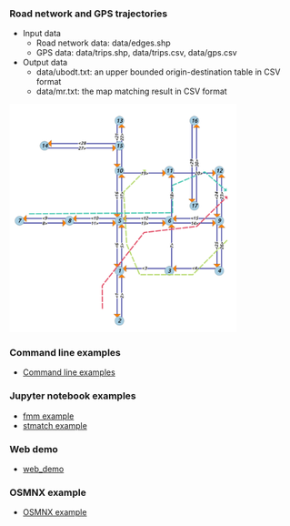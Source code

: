 ### Road network and GPS trajectories

- Input data
    + Road network data: data/edges.shp
    + GPS data: data/trips.shp, data/trips.csv, data/gps.csv
- Output data
    + data/ubodt.txt: an upper bounded origin-destination table in CSV format
    + data/mr.txt: the map matching result in CSV format

<img src="data/input.png" width="400"/>

### Command line examples

- [Command line examples](command_line_example)

### Jupyter notebook examples

- [fmm example](notebook/fmm_example.ipynb)
- [stmatch example](notebook/stmatch_example.ipynb)

### Web demo

- [web_demo](web_demo)

### OSMNX example
- [OSMNX example](osmnx_example)
